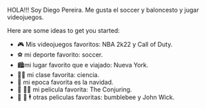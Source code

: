  
HOLA!!! Soy Diego Pereira. Me gusta el soccer y baloncesto y jugar videojuegos. 


Here are some ideas to get you started:
- 🎮 Mis videojuegos favoritos: NBA 2k22 y Call of Duty.
- ⚽ mi deporte favorito: soccer.
- 🏙️mi lugar favorito que e viajado: Nueva York.
- 🧑‍🔬 mi clase favorita: ciencia. 
- 🎄 mi epoca favorita es la navidad.
- 👻 🧟‍♂️ mi pelicula favorita: The Conjuring.
- 🤖 🔫 🕴️ otras peliculas favoritas: bumblebee y John Wick.  

